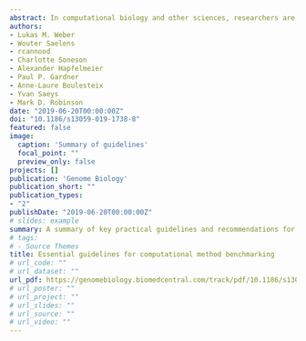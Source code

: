 ```yaml
---
abstract: In computational biology and other sciences, researchers are frequently faced with a choice between several computational methods for performing data analyses. Benchmarking studies aim to rigorously compare the performance of different methods using well-characterized benchmark datasets, to determine the strengths of each method or to provide recommendations regarding suitable choices of methods for an analysis. However, benchmarking studies must be carefully designed and implemented to provide accurate, unbiased, and informative results. Here, we summarize key practical guidelines and recommendations for performing high-quality benchmarking analyses, based on our experiences in computational biology.
authors:
- Lukas M. Weber
- Wouter Saelens
- rcannood
- Charlotte Soneson
- Alexander Hapfelmeier
- Paul P. Gardner
- Anne-Laure Boulesteix
- Yvan Saeys
- Mark D. Robinson 
date: "2019-06-20T00:00:00Z"
doi: "10.1186/s13059-019-1738-8"
featured: false
image:
  caption: 'Summary of guidelines'
  focal_point: ""
  preview_only: false
projects: []
publication: 'Genome Biology'
publication_short: ""
publication_types:
- "2"
publishDate: "2019-06-20T00:00:00Z"
# slides: example
summary: A summary of key practical guidelines and recommendations for performing high-quality benchmarking analyses.
# tags:
# - Source Themes
title: Essential guidelines for computational method benchmarking
# url_code: ""
# url_dataset: ""
url_pdf: https://genomebiology.biomedcentral.com/track/pdf/10.1186/s13059-019-1738-8
# url_poster: ""
# url_project: ""
# url_slides: ""
# url_source: ""
# url_video: ""
---
```

